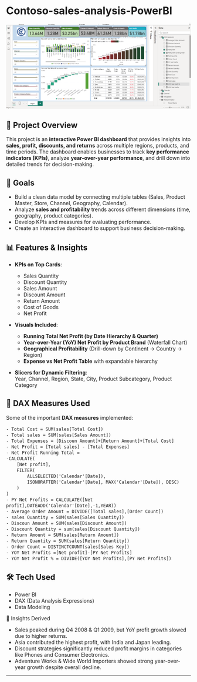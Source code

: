 # Contoso-sales-analysis-PowerBI
![Dashboard Page 1](screenshot1.png)
## 📌 Project Overview

This project is an **interactive Power BI dashboard** that provides insights into **sales, profit, discounts, and returns** across multiple regions, products, and time periods.
The dashboard enables businesses to track **key performance indicators (KPIs)**, analyze **year-over-year performance**, and drill down into detailed trends for decision-making.

## 🎯 Goals
- Build a clean data model by connecting multiple tables (Sales, Product Master, Store, Channel, Geography, Calendar).
- Analyze **sales and profitability** trends across different dimensions (time, geography, product categories).
- Develop KPIs and measures for evaluating performance.
- Create an interactive dashboard to support business decision-making.

## 📊 Features & Insights
- **KPIs on Top Cards**:  
  - Sales Quantity  
  - Discount Quantity  
  - Sales Amount  
  - Discount Amount  
  - Return Amount  
  - Cost of Goods  
  - Net Profit  

- **Visuals Included**:
  - **Running Total Net Profit (by Date Hierarchy & Quarter)**  
  - **Year-over-Year (YoY) Net Profit by Product Brand** (Waterfall Chart)  
  - **Geographical Profitability** (Drill-down by Continent → Country → Region)  
  - **Expense vs Net Profit Table** with expandable hierarchy  

- **Slicers for Dynamic Filtering**:  
  Year, Channel, Region, State, City, Product Subcategory, Product Category

## 🧮 DAX Measures Used
Some of the important **DAX measures** implemented:  

```DAX
- Total Cost = SUM(sales[Total Cost])
- Total sales = SUM(sales[Sales Amount])
- Total Expenses = [Discoun Amount]+[Return Amount]+[Total Cost]
- Net Profit = [Total sales] - [Total Expenses]
- Net Profit Running Total =
-CALCULATE(
	[Net profit],
	FILTER(
		ALLSELECTED('Calendar'[Date]),
		ISONORAFTER('Calendar'[Date], MAX('Calendar'[Date]), DESC)
	)
)
- PY Net Profits = CALCULATE([Net profit],DATEADD('Calendar'[Date],-1,YEAR))
- Average Order Amount = DIVIDE([Total sales],[Order Count])
- sales Quantity = SUM(sales[Sales Quantity])
- Discoun Amount = SUM(sales[Discount Amount])
- Discount Quantity = sum(sales[Discount Quantity])
- Return Amount = SUM(sales[Return Amount])
- Return Quantity = SUM(sales[Return Quantity])
- Order Count = DISTINCTCOUNT(sales[Sales Key])
- YOY Net Profits =[Net profit]-[PY Net Profits]
- YOY Net Profit % = DIVIDE([YOY Net Profits],[PY Net Profits])
```



## 🛠️ Tech Used
- Power BI  
- DAX (Data Analysis Expressions)  
- Data Modeling  

🚀 Insights Derived

- Sales peaked during Q4 2008 & Q1 2009, but YoY profit growth slowed due to higher returns.
- Asia contributed the highest profit, with India and Japan leading.
- Discount strategies significantly reduced profit margins in categories like Phones and Consumer Electronics.
- Adventure Works & Wide World Importers showed strong year-over-year growth despite overall decline.
---
